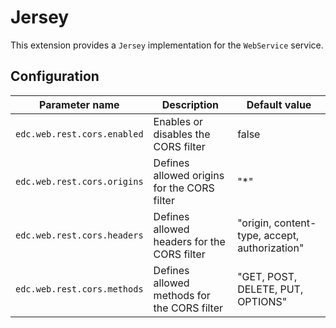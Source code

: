 # Jersey

This extension provides a `Jersey` implementation for the `WebService` service.

## Configuration

| Parameter name                        | Description                                      | Default value                                 |
|---------------------------------------|--------------------------------------------------|-----------------------------------------------|
| `edc.web.rest.cors.enabled`           | Enables or disables the CORS filter              | false                                         |
| `edc.web.rest.cors.origins`           | Defines allowed origins for the CORS filter      | "*"                                           |
| `edc.web.rest.cors.headers`           | Defines allowed headers for the CORS filter      | "origin, content-type, accept, authorization" |
| `edc.web.rest.cors.methods`           | Defines allowed methods for the CORS filter      | "GET, POST, DELETE, PUT, OPTIONS"             |